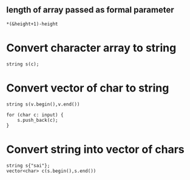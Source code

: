 ## length of array passed as formal parameter

```
*(&height+1)-height
```

# Convert character array to string

```
string s(c);
```

# Convert vector of char to string

```
string s(v.begin(),v.end())

for (char c: input) {
    s.push_back(c);
}
```

# Convert string into vector of chars

```
string s{"sai"};
vector<char> c(s.begin(),s.end())
```